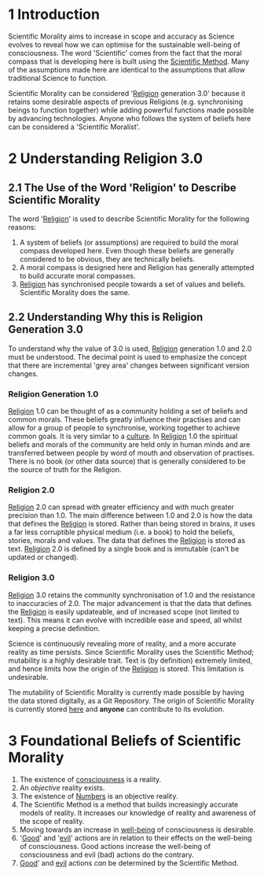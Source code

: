 # 1 Introduction

Scientific Morality aims to increase in scope and accuracy as Science evolves to reveal how we can optimise for the sustainable well-being of consciousness. The word 'Scientific' comes from the fact that the moral compass that is developing here is built using the [Scientific Method](https://en.wikipedia.org/wiki/Scientific_method). Many of the assumptions made here are identical to the assumptions that allow traditional Science to function. 

Scientific Morality can be considered '[Religion](https://en.wikipedia.org/wiki/Religion) generation 3.0' because it retains some desirable aspects of previous Religions (e.g. synchronising beings to function together) while adding powerful functions made possible by advancing technologies. Anyone who follows the system of beliefs here can be considered a 'Scientific Moralist'.

# 2 Understanding Religion 3.0

## 2.1 The Use of the Word 'Religion' to Describe Scientific Morality
The word '[Religion](https://en.wikipedia.org/wiki/Religion)' is used to describe Scientific Morality for the following reasons:
1) A system of beliefs (or assumptions) are required to build the moral compass developed here. Even though these beliefs are generally considered to be obvious, they are technically beliefs.
2) A moral compass is designed here and Religion has generally attempted to build accurate moral compasses.
3) [Religion](https://en.wikipedia.org/wiki/Religion) has synchronised people towards a set of values and beliefs. Scientific Morality does the same.

## 2.2 Understanding Why this is Religion Generation 3.0
To understand why the value of 3.0 is used, [Religion](https://en.wikipedia.org/wiki/Religion) generation 1.0 and 2.0 must be understood. The decimal point is used to emphasize the concept that there are incremental 'grey area' changes between significant version changes.

### Religion Generation 1.0
[Religion](https://en.wikipedia.org/wiki/Religion) 1.0 can be thought of as a community holding a set of beliefs and common morals. These beliefs greatly influence their practises and can allow for a group of people to synchronise, working together to achieve common goals. It is very similar to a [culture](https://en.wikipedia.org/wiki/Culture).  In [Religion](https://en.wikipedia.org/wiki/Religion) 1.0 the spiritual beliefs and morals of the community are held only in human minds and are transferred between people by word of mouth and observation of practises. There is no book (or other data source) that is generally considered to be the source of truth for the Religion.

### Religion 2.0
[Religion](https://en.wikipedia.org/wiki/Religion) 2.0 can spread with greater efficiency and with much greater precision than 1.0. The main difference between 1.0 and 2.0 is how the data that defines the [Religion](https://en.wikipedia.org/wiki/Religion) is stored. Rather than being stored in brains, it uses a far less corruptible physical medium (i.e. a book) to hold the beliefs, stories, morals and values. The data that defines the [Religion](https://en.wikipedia.org/wiki/Religion) is stored as text. [Religion](https://en.wikipedia.org/wiki/Religion) 2.0 is defined by a single book and is immutable (can't be updated or changed).

### Religion 3.0
[Religion](https://en.wikipedia.org/wiki/Religion) 3.0 retains the community synchronisation of 1.0 and the resistance to inaccuracies of 2.0. The major advancement is that the data that defines the [Religion](https://en.wikipedia.org/wiki/Religion) is easily updateable, and of increased scope (not limited to text). This means it can evolve with incredible ease and speed, all whilst keeping a precise definition.

Science is continuously revealing more of reality, and a more accurate reality as time persists. Since Scientific Morality uses the Scientific Method; mutability is a highly desirable trait. Text is (by definition) extremely limited, and hence limits how the origin of the [Religion](https://en.wikipedia.org/wiki/Religion) is stored. This limitation is undesirable.

The mutability of Scientific Morality is currently made possible by having the data stored digitally, as a Git Repository. The origin of Scientific Morality is currently stored [here](https://github.com/Wason1/scientificmorality/blob/master/Scientific-Morality.md) and **anyone** can contribute to its evolution.

# 3 Foundational Beliefs of Scientific Morality
1) The existence of [consciousness](https://en.wikipedia.org/wiki/Consciousness) is a reality.
2) An *objective* reality exists.
3) The existence of [Numbers](https://en.wikipedia.org/wiki/Number) is an objective reality.
4) The Scientific Method is a method that builds increasingly accurate models of reality. It increases our knowledge of reality and awareness of the scope of reality.
5) Moving towards an increase in [well-being](https://en.wikipedia.org/wiki/Well-being) of consciousness is desirable.
6) '[Good](https://en.wikipedia.org/wiki/Good)' and '[evil](https://en.m.wikipedia.org/wiki/Evil)' actions are in relation to their effects on the well-being of consciousness. Good actions increase the well-being of consciousness and evil (bad) actions do the contrary.
7) [Good](https://en.wikipedia.org/wiki/Good)' and [evil](https://en.m.wikipedia.org/wiki/Evil) actions *can* be determined by the Scientific Method.